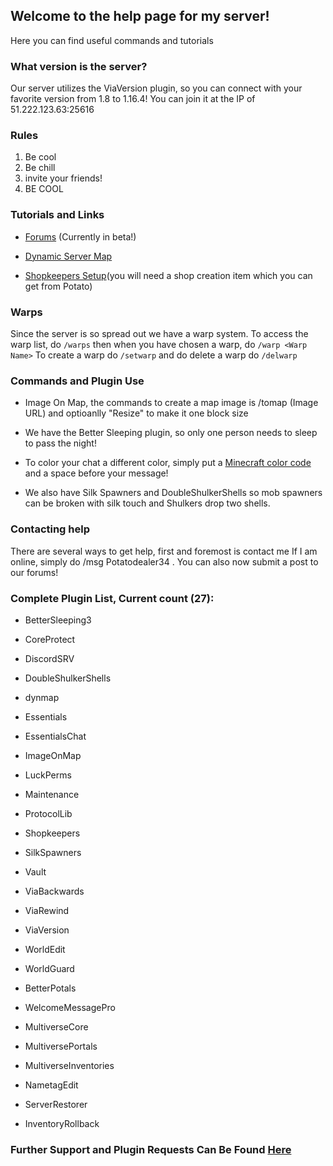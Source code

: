 ## Welcome to the help page for my server!

Here you can find useful commands and tutorials

### What version is the server?

Our server utilizes the ViaVersion plugin, so you can connect with your favorite version from 1.8 to 1.16.4! You can join it at the IP of 51.222.123.63:25616

### Rules

1. Be cool
2. Be chill
3. invite your friends!
4. BE COOL

### Tutorials and Links

- [Forums](http://forums.wrathoftheteletubbies.live) (Currently in beta!)

- [Dynamic Server Map](http://51.222.123.63:8123/)

- [Shopkeepers Setup](https://github.com/Shopkeepers/Shopkeepers-Wiki/wiki/Player-Shop-Setup)(you will need a shop creation item which you can get from Potato)

### Warps
Since the server is so spread out we have a warp system. To access the warp list, do ``/warps`` then when you have chosen a warp, do ``/warp <Warp Name>`` To create a warp do ``/setwarp`` and do delete a warp do ``/delwarp``

### Commands and Plugin Use

- Image On Map, the commands to create a map image is /tomap (Image URL) and optioanlly "Resize" to make it one block size

- We have the Better Sleeping plugin, so only one person needs to sleep to pass the night!

- To color your chat a different color, simply put a [Minecraft color code](https://minecraft.gamepedia.com/Formatting_codes) and a space before your message!

- We also have Silk Spawners and DoubleShulkerShells so mob spawners can be broken with silk touch and Shulkers drop two shells.

### Contacting help

There are several ways to get help, first and foremost is contact me If I am online, simply do /msg Potatodealer34 <Your Message Here>. You can also now submit a post to our forums!
### Complete Plugin List, Current count (27):

- BetterSleeping3

- CoreProtect

- DiscordSRV

- DoubleShulkerShells

- dynmap

- Essentials

- EssentialsChat

- ImageOnMap

- LuckPerms

- Maintenance

- ProtocolLib

- Shopkeepers

- SilkSpawners

- Vault

- ViaBackwards

- ViaRewind

- ViaVersion

- WorldEdit

- WorldGuard

- BetterPotals

- WelcomeMessagePro

- MultiverseCore

- MultiversePortals

- MultiverseInventories

- NametagEdit

- ServerRestorer

- InventoryRollback


### Further Support and Plugin Requests Can Be Found [Here](https://discord.gg/mXwce6T9DF)

<script src="https://l18x13w5nz23.statuspage.io/embed/script.js"></script>

